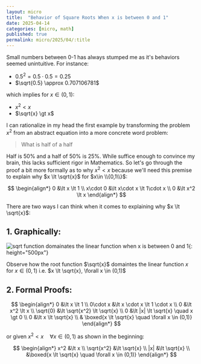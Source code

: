 ```yaml
---
layout: micro
title:  "Behavior of Square Roots When x is between 0 and 1"
date: 2025-04-14
categories: [micro, math] 
published: true
permalink: micro/2025/04/:title
---
```


Small numbers between 0-1 has always stumped me as it's behaviors seemed unintuitive. For instance:
* $0.5^2 = 0.5 \cdot 0.5 = 0.25$ 
* $\sqrt{0.5} \approx 0.707106781$

which implies for $x \in (0,1)$:

* $x^2 \lt x$
* $\sqrt{x} \gt x$

I can rationalize in my head the first example by transforming the problem $x^2$ from an abstract equation into a more concrete word problem:

> What is half of a half

Half is 50% and a half of 50% is 25%. While suffice enough to convince my brain, this lacks sufficient rigor in Mathematics. So let's go through the proof a bit more formally 
as to why $x^2 \lt x$
because we'll need this premise to explain why $x \lt \sqrt{x}$ for $x\in \\{0,1\\}$:

$$
\begin{align*}
0 &\lt x \lt 1 \\
x\cdot 0 &\lt x\cdot x \lt 1\cdot x \\
0 &\lt x^2 \lt x
\end{align*}
$$

There are two ways I can think when it comes to explaining why $x \lt \sqrt{x}$:

## 1. Graphically:
![sqrt function domainates the linear function when x is between 0 and 1]({{site.baseurl}}/assets/math-physics/graphs/root-vs-linear.png){: height="500px"}

Observe how the root function $\sqrt{x}$ domaintes the linear function $x$ for $x\in (0, 1)$ i.e. $x \lt \sqrt{x}, \forall x \in (0,1)$

## 2. Formal Proofs:

$$
\begin{align*}
0 &\lt x \lt 1 \\
0\cdot x &\lt x \cdot x \lt 1 \cdot x \\
0 &\lt x^2 \lt x \\
\sqrt{0} &\lt \sqrt{x^2} \lt \sqrt{x} \\
0 &\lt |x| \lt \sqrt{x} \quad x \gt 0 \\
0 &\lt x \lt \sqrt{x} \\
& \boxed{x \lt \sqrt{x} \quad \forall x \in (0,1)}
\end{align*}
$$

or given $x^2 \lt x \quad \forall x \in (0,1)$ as shown in the beginning:

$$
\begin{align*}
x^2 &\lt x \\
\sqrt{x^2} &\lt \sqrt{x} \\
|x| &\lt \sqrt{x} \\
&\boxed{x \lt \sqrt{x} \quad \forall x \in (0,1)} 
\end{align*}
$$
